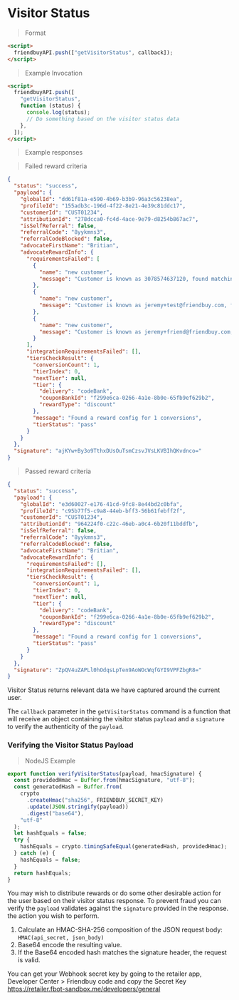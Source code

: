 # Visitor Status

> Format

```html
<script>
  friendbuyAPI.push(["getVisitorStatus", callback]);
</script>
```

> Example Invocation

```html
<script>
  friendbuyAPI.push([
    "getVisitorStatus",
    function (status) {
      console.log(status);
      // Do something based on the visitor status data
    },
  ]);
</script>
```

> Example responses

> Failed reward criteria

```json
{
  "status": "success",
  "payload": {
    "globalId": "dd61f81a-e590-4b69-b3b9-96a3c56238ea",
    "profileId": "155adb3c-196d-4f22-8e21-4e39c81ddc17",
    "customerId": "CUST01234",
    "attributionId": "278dcca0-fc4d-4ace-9e79-d8254b867ac7",
    "isSelfReferral": false,
    "referralCode": "8yykmns3",
    "referralCodeBlocked": false,
    "advocateFirstName": "Britian",
    "advocateRewardInfo": {
      "requirementsFailed": [
        {
          "name": "new customer",
          "message": "Customer is known as 3078574637120, found matching purchase: 2112707199040"
        },
        {
          "name": "new customer",
          "message": "Customer is known as jeremy+test@friendbuy.com, found matching purchase: 2112707199040, 987398472938749, 780927840912740, 98279871294"
        },
        {
          "name": "new customer",
          "message": "Customer is known as jeremy+friend@friendbuy.com, found matching purchase: 2112710377536"
        }
      ],
      "integrationRequirementsFailed": [],
      "tiersCheckResult": {
        "conversionCount": 1,
        "tierIndex": 0,
        "nextTier": null,
        "tier": {
          "delivery": "codeBank",
          "couponBankId": "f299e6ca-0266-4a1e-8b0e-65fb9ef629b2",
          "rewardType": "discount"
        },
        "message": "Found a reward config for 1 conversions",
        "tierStatus": "pass"
      }
    }
  },
  "signature": "ajKYw+By3o9TthxDUsOuTsmCzsvJVsLKVBIhQKvdnco="
}
```

> Passed reward criteria

```json
{
  "status": "success",
  "payload": {
    "globalId": "e3d60027-e176-41cd-9fc8-8e44bd2c0bfa",
    "profileId": "c95b77f5-c9a8-44eb-bff3-56b61febff2f",
    "customerId": "CUST01234",
    "attributionId": "964224f0-c22c-46eb-a0c4-6b20f11bddfb",
    "isSelfReferral": false,
    "referralCode": "8yykmns3",
    "referralCodeBlocked": false,
    "advocateFirstName": "Britian",
    "advocateRewardInfo": {
      "requirementsFailed": [],
      "integrationRequirementsFailed": [],
      "tiersCheckResult": {
        "conversionCount": 1,
        "tierIndex": 0,
        "nextTier": null,
        "tier": {
          "delivery": "codeBank",
          "couponBankId": "f299e6ca-0266-4a1e-8b0e-65fb9ef629b2",
          "rewardType": "discount"
        },
        "message": "Found a reward config for 1 conversions",
        "tierStatus": "pass"
      }
    }
  },
  "signature": "ZpQV4uZAPLl0hOdqsLpTen9AoWOcWqfGYI9VPFZbgR8="
}
```

Visitor Status returns relevant data we have captured around the current user.

The `callback` parameter in the `getVisitorStatus` command is a function that will receive an object containing the
visitor status `payload` and a `signature` to verify the authenticity of the `payload`.

### Verifying the Visitor Status Payload

> NodeJS Example

```typescript
export function verifyVisitorStatus(payload, hmacSignature) {
  const providedHmac = Buffer.from(hmacSignature, "utf-8");
  const generatedHash = Buffer.from(
    crypto
      .createHmac("sha256", FRIENDBUY_SECRET_KEY)
      .update(JSON.stringify(payload))
      .digest("base64"),
    "utf-8"
  );
  let hashEquals = false;
  try {
    hashEquals = crypto.timingSafeEqual(generatedHash, providedHmac);
  } catch (e) {
    hashEquals = false;
  }
  return hashEquals;
}
```

You may wish to distribute rewards or do some other desirable action for the user based on their visitor status response.
To prevent fraud you can verify the `payload` validates against the `signature` provided in the response.
the action you wish to perform.

1. Calculate an HMAC-SHA-256 composition of the JSON request body:  
   `HMAC(api_secret, json_body)`
2. Base64 encode the resulting value.
3. If the Base64 encoded hash matches the signature header, the request is valid.

You can get your Webhook secret key by going to the retailer app, Developer Center &gt; Friendbuy code and copy the Secret Key https://retailer.fbot-sandbox.me/developers/general
